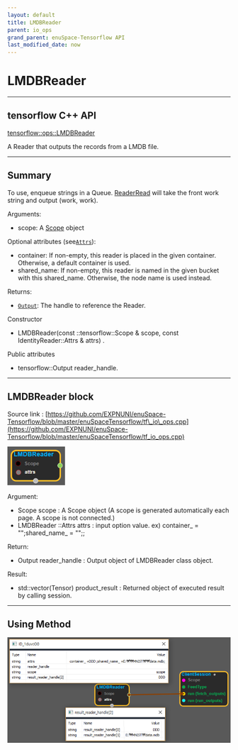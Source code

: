 ```yaml
--- 
layout: default 
title: LMDBReader 
parent: io_ops 
grand_parent: enuSpace-Tensorflow API 
last_modified_date: now 
--- 
```


# LMDBReader

---

## tensorflow C++ API

[tensorflow::ops::LMDBReader](https://www.tensorflow.org/api_docs/cc/class/tensorflow/ops/l-m-d-b-reader)

A Reader that outputs the records from a LMDB file.

---

## Summary

To use, enqueue strings in a Queue. [ReaderRead](https://www.tensorflow.org/api_docs/cc/class/tensorflow/ops/reader-read.html#classtensorflow_1_1ops_1_1_reader_read) will take the front work string and output \(work, work\).

Arguments:

* scope: A [Scope](https://www.tensorflow.org/api_docs/cc/class/tensorflow/scope.html#classtensorflow_1_1_scope) object

Optional attributes \(see[`Attrs`](https://www.tensorflow.org/api_docs/cc/struct/tensorflow/ops/fixed-length-record-reader/attrs.html#structtensorflow_1_1ops_1_1_fixed_length_record_reader_1_1_attrs)\):

* container: If non-empty, this reader is placed in the given container. Otherwise, a default container is used.
* shared\_name: If non-empty, this reader is named in the given bucket with this shared\_name. Otherwise, the node name is used instead.

Returns:

* [`Output`](https://www.tensorflow.org/api_docs/cc/class/tensorflow/output.html#classtensorflow_1_1_output): The handle to reference the Reader.

Constructor

* LMDBReader\(const ::tensorflow::Scope & scope, const IdentityReader::Attrs & attrs\) .

Public attributes

* tensorflow::Output reader\_handle.

---

## LMDBReader block

Source link : [https://github.com/EXPNUNI/enuSpace-Tensorflow/blob/master/enuSpaceTensorflow/tf\_io\_ops.cpp](https://github.com/EXPNUNI/enuSpace-Tensorflow/blob/master/enuSpaceTensorflow/tf_io_ops.cpp)

![](../assets/io_LMDBReader_Symbol.png)

Argument:

* Scope scope : A Scope object \(A scope is generated automatically each page. A scope is not connected.\)
* LMDBReader ::Attrs attrs : input option value. ex\) container\_ = "";shared\_name\_ = "";;

Return:

* Output reader\_handle : Output object of LMDBReader class object.

Result:

* std::vector\(Tensor\) product\_result : Returned object of executed result by calling session.

---

## Using Method

![](../assets/io_LMDBReader_Method.png)

